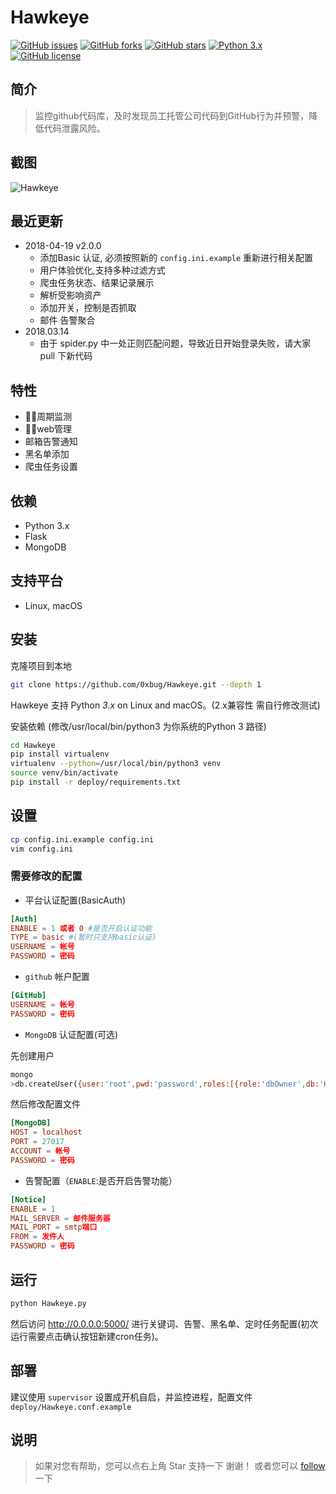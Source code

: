 # Hawkeye

[![GitHub issues](https://img.shields.io/github/issues/0xbug/Hawkeye.svg)](https://github.com/0xbug/Hawkeye/issues)
[![GitHub forks](https://img.shields.io/github/forks/0xbug/Hawkeye.svg)](https://github.com/0xbug/Hawkeye/network)
[![GitHub stars](https://img.shields.io/github/stars/0xbug/Hawkeye.svg)](https://github.com/0xbug/Hawkeye/stargazers)
[![Python 3.x](https://img.shields.io/badge/python-3.x-yellow.svg)](https://www.python.org/) 
[![GitHub license](https://img.shields.io/badge/license-GPLv3-blue.svg)](https://raw.githubusercontent.com/0xbug/Hawkeye/master/LICENSE)

## 简介

> 监控github代码库，及时发现员工托管公司代码到GitHub行为并预警，降低代码泄露风险。

## 截图

![Hawkeye](https://user-images.githubusercontent.com/12611275/38987328-db9736d6-4401-11e8-9299-b5d1bb9c6b2e.png)

## **最近更新**

- 2018-04-19 v2.0.0
    - 添加Basic 认证, 必须按照新的 `config.ini.example` 重新进行相关配置 
    - 用户体验优化,支持多种过滤方式
    - 爬虫任务状态、结果记录展示
    - 解析受影响资产
    - 添加开关，控制是否抓取
    - 邮件 告警聚合
- 2018.03.14 
    - 由于 spider.py 中一处正则匹配问题，导致近日开始登录失败，请大家 pull 下新代码


## 特性

- 周期监测
- web管理
- 邮箱告警通知
- 黑名单添加
- 爬虫任务设置

## 依赖

*   Python 3.x
*   Flask
*   MongoDB

## 支持平台

*   Linux, macOS


## 安装

克隆项目到本地

```bash
git clone https://github.com/0xbug/Hawkeye.git --depth 1
```


Hawkeye 支持 Python *3.x* on Linux and macOS。(2.x兼容性 需自行修改测试)

安装依赖 (修改/usr/local/bin/python3 为你系统的Python 3 路径)

```bash
cd Hawkeye
pip install virtualenv
virtualenv --python=/usr/local/bin/python3 venv
source venv/bin/activate
pip install -r deploy/requirements.txt

```


## 设置

```bash
cp config.ini.example config.ini
vim config.ini
```

### 需要修改的配置

- 平台认证配置(BasicAuth)
```conf
[Auth]
ENABLE = 1 或者 0 #是否开启认证功能
TYPE = basic #(暂时只支持basic认证)
USERNAME = 帐号
PASSWORD = 密码
```


- `github` 帐户配置
```conf
[GitHub]
USERNAME = 帐号
PASSWORD = 密码
```
- `MongoDB` 认证配置(可选)

先创建用户
```bash
mongo
>db.createUser({user:'root',pwd:'password',roles:[{role:'dbOwner',db:'Hawkeye'}]})
```
然后修改配置文件
```conf
[MongoDB]
HOST = localhost
PORT = 27017
ACCOUNT = 帐号
PASSWORD = 密码
```

- 告警配置（`ENABLE`:是否开启告警功能）

```conf
[Notice]
ENABLE = 1
MAIL_SERVER = 邮件服务器
MAIL_PORT = smtp端口
FROM = 发件人
PASSWORD = 密码
```

## 运行

```bash
python Hawkeye.py
```
然后访问 http://0.0.0.0:5000/ 进行关键词、告警、黑名单、定时任务配置(初次运行需要点击确认按钮新建cron任务)。

## 部署

建议使用 `supervisor` 设置成开机自启，并监控进程，配置文件 `deploy/Hawkeye.conf.example`

## 说明

> 如果对您有帮助，您可以点右上角 Star 支持一下 谢谢！
或者您可以 [follow](https://github.com/0xbug?utf8=%E2%9C%93&tab=repositories&q=&type=source&language=) 一下
